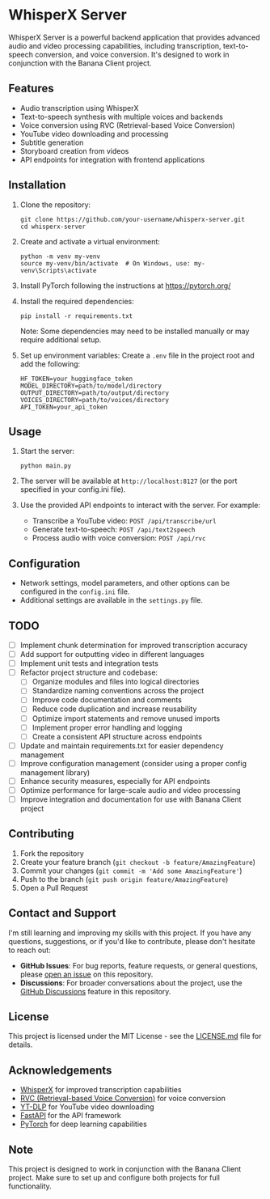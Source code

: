 # WhisperX Server

WhisperX Server is a powerful backend application that provides advanced audio and video processing capabilities, including transcription, text-to-speech conversion, and voice conversion. It's designed to work in conjunction with the Banana Client project.

## Features

- Audio transcription using WhisperX
- Text-to-speech synthesis with multiple voices and backends
- Voice conversion using RVC (Retrieval-based Voice Conversion)
- YouTube video downloading and processing
- Subtitle generation
- Storyboard creation from videos
- API endpoints for integration with frontend applications

## Installation

1. Clone the repository:
   ```
   git clone https://github.com/your-username/whisperx-server.git
   cd whisperx-server
   ```

2. Create and activate a virtual environment:
   ```
   python -m venv my-venv
   source my-venv/bin/activate  # On Windows, use: my-venv\Scripts\activate
   ```

3. Install PyTorch following the instructions at https://pytorch.org/

4. Install the required dependencies:
   ```
   pip install -r requirements.txt
   ```

   Note: Some dependencies may need to be installed manually or may require additional setup.

5. Set up environment variables:
   Create a `.env` file in the project root and add the following:
   ```
   HF_TOKEN=your_huggingface_token
   MODEL_DIRECTORY=path/to/model/directory
   OUTPUT_DIRECTORY=path/to/output/directory
   VOICES_DIRECTORY=path/to/voices/directory
   API_TOKEN=your_api_token
   ```

## Usage

1. Start the server:
   ```
   python main.py
   ```

2. The server will be available at `http://localhost:8127` (or the port specified in your config.ini file).

3. Use the provided API endpoints to interact with the server. For example:
   - Transcribe a YouTube video: `POST /api/transcribe/url`
   - Generate text-to-speech: `POST /api/text2speech`
   - Process audio with voice conversion: `POST /api/rvc`

## Configuration

- Network settings, model parameters, and other options can be configured in the `config.ini` file.
- Additional settings are available in the `settings.py` file.

## TODO

- [ ] Implement chunk determination for improved transcription accuracy
- [ ] Add support for outputting video in different languages
- [ ] Implement unit tests and integration tests
- [ ] Refactor project structure and codebase:
  - [ ] Organize modules and files into logical directories
  - [ ] Standardize naming conventions across the project
  - [ ] Improve code documentation and comments
  - [ ] Reduce code duplication and increase reusability
  - [ ] Optimize import statements and remove unused imports
  - [ ] Implement proper error handling and logging
  - [ ] Create a consistent API structure across endpoints
- [ ] Update and maintain requirements.txt for easier dependency management
- [ ] Improve configuration management (consider using a proper config management library)
- [ ] Enhance security measures, especially for API endpoints
- [ ] Optimize performance for large-scale audio and video processing
- [ ] Improve integration and documentation for use with Banana Client project

## Contributing

1. Fork the repository
2. Create your feature branch (`git checkout -b feature/AmazingFeature`)
3. Commit your changes (`git commit -m 'Add some AmazingFeature'`)
4. Push to the branch (`git push origin feature/AmazingFeature`)
5. Open a Pull Request

## Contact and Support

I'm still learning and improving my skills with this project. If you have any questions, suggestions, or if you'd like to contribute, please don't hesitate to reach out:

- **GitHub Issues**: For bug reports, feature requests, or general questions, please [open an issue](https://github.com/your-username/whisperx-server/issues) on this repository.
- **Discussions**: For broader conversations about the project, use the [GitHub Discussions](https://github.com/your-username/whisperx-server/discussions) feature in this repository.

## License

This project is licensed under the MIT License - see the [LICENSE.md](LICENSE.md) file for details.

## Acknowledgements

- [WhisperX](https://github.com/m-bain/whisperx) for improved transcription capabilities
- [RVC (Retrieval-based Voice Conversion)](https://github.com/RVC-Project/Retrieval-based-Voice-Conversion-WebUI) for voice conversion
- [YT-DLP](https://github.com/yt-dlp/yt-dlp) for YouTube video downloading
- [FastAPI](https://fastapi.tiangolo.com/) for the API framework
- [PyTorch](https://pytorch.org/) for deep learning capabilities

## Note

This project is designed to work in conjunction with the Banana Client project. Make sure to set up and configure both projects for full functionality.
